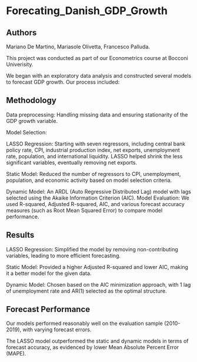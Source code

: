 # Forecating_Danish_GDP_Growth 

## Authors
Mariano De Martino,
Mariasole Olivetta,
Francesco Palluda.

This project was conducted as part of our Econometrics course at Bocconi Univerisity.

We began with an exploratory data analysis and constructed several models to forecast GDP growth. Our process included:

## Methodology 
Data preprocessing: Handling missing data and ensuring stationarity of the GDP growth variable.

Model Selection:

LASSO Regression: Starting with seven regressors, including central bank policy rate, CPI, industrial production index, net exports, unemployment rate, population, and international liquidity. LASSO helped shrink the less significant variables, eventually removing net exports.

Static Model: Reduced the number of regressors to CPI, unemployment, population, and economic activity based on model selection criteria.

Dynamic Model: An ARDL (Auto Regressive Distributed Lag) model with lags selected using the Akaike Information Criterion (AIC).
Model Evaluation: We used R-squared, Adjusted R-squared, AIC, and various forecast accuracy measures (such as Root Mean Squared Error) to compare model performance.

## Results

LASSO Regression: Simplified the model by removing non-contributing variables, leading to more efficient forecasting.

Static Model: Provided a higher Adjusted R-squared and lower AIC, making it a better model for the given data.

Dynamic Model: Chosen based on the AIC minimization approach, with 1 lag of unemployment rate and AR(1) selected as the optimal structure.

## Forecast Performance
Our models performed reasonably well on the evaluation sample (2010-2019), with varying forecast errors.

The LASSO model outperformed the static and dynamic models in terms of forecast accuracy, as evidenced by lower Mean Absolute Percent Error (MAPE).
